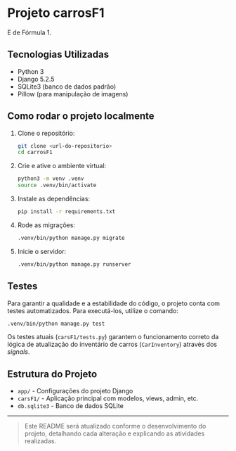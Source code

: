 # Projeto carrosF1

E de Fórmula 1.

## Tecnologias Utilizadas
- Python 3
- Django 5.2.5
- SQLite3 (banco de dados padrão)
- Pillow (para manipulação de imagens)

## Como rodar o projeto localmente

1. Clone o repositório:
   ```bash
   git clone <url-do-repositorio>
   cd carrosF1
   ```
2. Crie e ative o ambiente virtual:
   ```bash
   python3 -m venv .venv
   source .venv/bin/activate
   ```
3. Instale as dependências:
   ```bash
   pip install -r requirements.txt
   ```
4. Rode as migrações:
   ```bash
   .venv/bin/python manage.py migrate
   ```
5. Inicie o servidor:
   ```bash
   .venv/bin/python manage.py runserver
   ```

## Testes

Para garantir a qualidade e a estabilidade do código, o projeto conta com testes automatizados. Para executá-los, utilize o comando:

```bash
.venv/bin/python manage.py test
```

Os testes atuais (`carsF1/tests.py`) garantem o funcionamento correto da lógica de atualização do inventário de carros (`CarInventory`) através dos *signals*.

## Estrutura do Projeto
- `app/` - Configurações do projeto Django
- `carsF1/` - Aplicação principal com modelos, views, admin, etc.
- `db.sqlite3` - Banco de dados SQLite

---

> Este README será atualizado conforme o desenvolvimento do projeto, detalhando cada alteração e explicando as atividades realizadas.